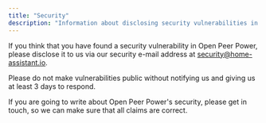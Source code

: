 ```yaml
---
title: "Security"
description: "Information about disclosing security vulnerabilities in Open Peer Power."
---
```


If you think that you have found a security vulnerability in Open Peer Power, please disclose it to us via our security e-mail address at [security@home-assistant.io](mailto:security@home-assistant.io).

Please do not make vulnerabilities public without notifying us and giving us at least 3 days to respond.

If you are going to write about Open Peer Power's security, please get in touch, so we can make sure that all claims are correct.
  
